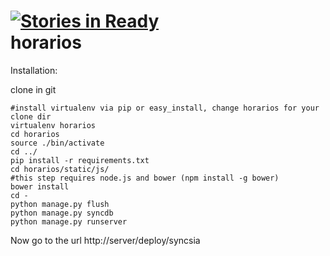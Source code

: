 [![Stories in Ready](https://badge.waffle.io/xyos/horarios.png?label=ready)](https://waffle.io/xyos/horarios)  
horarios
========
Installation:


clone in git

    #install virtualenv via pip or easy_install, change horarios for your clone dir
    virtualenv horarios
    cd horarios
    source ./bin/activate
    cd ../ 
    pip install -r requirements.txt
    cd horarios/static/js/
    #this step requires node.js and bower (npm install -g bower)
    bower install
    cd -
    python manage.py flush
    python manage.py syncdb
    python manage.py runserver

Now go to the url http://server/deploy/syncsia
